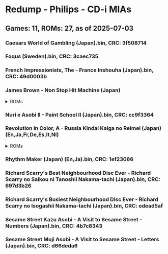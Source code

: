# Redump - Philips - CD-i MIAs
## Games: 11, ROMs: 27, as of 2025-07-03

### Caesars World of Gambling (Japan).bin, CRC: 3f508714
### Foqus (Sweden).bin, CRC: 3caec735
### French Impressionists, The - France Inshouha (Japan).bin, CRC: 49d0003b
### James Brown - Non Stop Hit Machine (Japan)
<details>
<summary>ROMs</summary>

- James Brown - Non Stop Hit Machine (Japan) (Track 01).bin, CRC: 696d103e
- James Brown - Non Stop Hit Machine (Japan) (Track 02).bin, CRC: 8c043f76
- James Brown - Non Stop Hit Machine (Japan) (Track 03).bin, CRC: dcfca233
- James Brown - Non Stop Hit Machine (Japan) (Track 04).bin, CRC: 30049a6f
- James Brown - Non Stop Hit Machine (Japan) (Track 05).bin, CRC: a66643fb
- James Brown - Non Stop Hit Machine (Japan) (Track 06).bin, CRC: 3a3bc073
- James Brown - Non Stop Hit Machine (Japan) (Track 07).bin, CRC: d2bd6ed2
- James Brown - Non Stop Hit Machine (Japan) (Track 08).bin, CRC: 86c049a5
- James Brown - Non Stop Hit Machine (Japan) (Track 09).bin, CRC: d12910d0
- James Brown - Non Stop Hit Machine (Japan) (Track 10).bin, CRC: 3219b3d4
- James Brown - Non Stop Hit Machine (Japan) (Track 11).bin, CRC: fa6270e4
- James Brown - Non Stop Hit Machine (Japan) (Track 12).bin, CRC: 26b87b05
- James Brown - Non Stop Hit Machine (Japan) (Track 13).bin, CRC: 60abd5e9
</details>

### Nuri e Asobi II - Paint School II (Japan).bin, CRC: cc9f3364
### Revolution in Color, A - Russia Kindai Kaiga no Reimei (Japan) (En,Ja,Fr,De,Es,It,Nl)
<details>
<summary>ROMs</summary>

- Revolution in Color, A - Russia Kindai Kaiga no Reimei (Japan) (En,Ja,Fr,De,Es,It,Nl) (Track 1).bin, CRC: e49f9895
- Revolution in Color, A - Russia Kindai Kaiga no Reimei (Japan) (En,Ja,Fr,De,Es,It,Nl) (Track 2).bin, CRC: 04b2c913
- Revolution in Color, A - Russia Kindai Kaiga no Reimei (Japan) (En,Ja,Fr,De,Es,It,Nl) (Track 4).bin, CRC: 48f8b6bc
- Revolution in Color, A - Russia Kindai Kaiga no Reimei (Japan) (En,Ja,Fr,De,Es,It,Nl) (Track 5).bin, CRC: 17c5359d
- Revolution in Color, A - Russia Kindai Kaiga no Reimei (Japan) (En,Ja,Fr,De,Es,It,Nl) (Track 6).bin, CRC: 84c1175c
</details>

### Rhythm Maker (Japan) (En,Ja).bin, CRC: 1ef23066
### Richard Scarry's Best Neighbourhood Disc Ever - Richard Scarry no Saikou ni Tanoshii Nakama-tachi (Japan).bin, CRC: 697d3b26
### Richard Scarry's Busiest Neighbourhood Disc Ever - Richard Scarry no Isogashii Nakama-tachi (Japan).bin, CRC: edead5af
### Sesame Street Kazu Asobi - A Visit to Sesame Street - Numbers (Japan).bin, CRC: 4b7c8343
### Sesame Street Moji Asobi - A Visit to Sesame Street - Letters (Japan).bin, CRC: d66deda6
